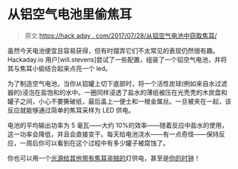 # 从铝空气电池里偷焦耳

> 原文:[https://hack aday . com/2017/07/28/从铝空气电池中窃取焦耳/](https://hackaday.com/2017/07/28/stealing-joules-from-an-aluminium-air-battery/)

虽然今天电池便宜且容易获得，但有时摆弄它们不太常见的表现仍然很有趣。Hackaday.io 用户[will.stevens]尝试了一些配置，组装了一个铝空气电池，并将其与焦耳小偷结合起来点亮一个 led。

为了制造空气电池，当你从铝罐上切下底部时，将一个活性炭球(例如来自水过滤器的)浸泡在盐饱和的水中。一圈同样浸透了盐水的薄纸被压在光秃秃的木炭盘和罐子之间，小心不要撕破纸，最后盖上一便士和一根金属丝。一旦被夹在一起，该反应就能够通过简单的焦耳采样为 LED 供电。

电池的平均输出功率为 5 毫瓦——大约 10%的效率——随着反应中盐水的使用，这一功率会降低，并且会直接变干。每天给电池浇水——有一点奇怪——保持反应，一周后你可以看到在这个过程中有多少罐子被腐蚀了。

你也可以用一个[光源给其他带有焦耳盗贼的](http://hackaday.com/2016/03/30/a-ridiculous-way-to-light-an-led-candle-power/)灯供电，甚至是[你的时钟](http://hackaday.com/2014/10/03/joule-thief-steals-power-for-a-clock/)！